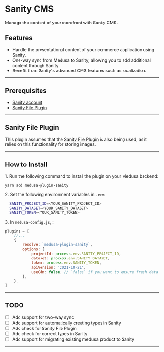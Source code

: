 # Sanity CMS

Manage the content of your storefront with Sanity CMS.

## Features

-   Handle the presentational content of your commerce application using Sanity.
-   One-way sync from Medusa to Sanity, allowing you to add additional content through Sanity
-   Benefit from Sanity's advanced CMS features such as localization.

---

## Prerequisites

-   [Sanity account](https://www.sanity.io/)
-   [Sanity File Plugin](https://github.com/abmenzel/medusa-plugin-sanity)

---

## Sanity File Plugin

This plugin assumes that the [Sanity File Plugin](https://github.com/abmenzel/medusa-plugin-sanity) is also being used, as it relies on this functionality for storing images.

---

## How to Install

1\. Run the following command to install the plugin on your Medusa backend:

```bash
yarn add medusa-plugin-sanity
```

2\. Set the following environment variables in `.env`:

```bash
  SANITY_PROJECT_ID=<YOUR_SANITY_PROJECT_ID>
  SANITY_DATASET=<YOUR_SANITY_DATASET>
  SANITY_TOKEN=<YOUR_SANITY_TOKEN>
```

3\. In `medusa-config.js`, :

```js
plugins = [
	//...
	{
		resolve: `medusa-plugin-sanity`,
		options: {
			projectId: process.env.SANITY_PROJECT_ID,
			dataset: process.env.SANITY_DATASET,
			token: process.env.SANITY_TOKEN,
			apiVersion: '2021-10-21',
			useCdn: false, // `false` if you want to ensure fresh data
		},
	},
]
```

---

## TODO

-   [ ] Add support for two-way sync
-   [ ] Add support for automatically creating types in Sanity
-   [ ] Add check for Sanity File Plugin
-   [ ] Add check for correct types in Sanity
-   [ ] Add support for migrating existing medusa product to Sanity

---
